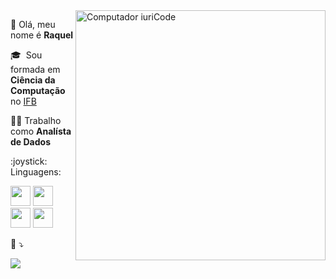 <img src="https://raw.githubusercontent.com/MicaelliMedeiros/micaellimedeiros/master/image/computer-illustration.png" min-width="400px" max-width="400px" width="400px" align="right" alt="Computador iuriCode">

<p align="left"> 
 💜 Olá, meu nome é <strong>Raquel </strong>
  
 🎓 &nbsp;Sou formada em <strong>Ciência da Computação</strong> no <a href="https://www.ifb.edu.br/">IFB</a>
 
  :woman_technologist: Trabalho como <strong>Analísta de Dados </strong>
</p>

  
<p align="left">
:joystick: Linguagens: 
  
  <img height="32" src="https://img.shields.io/badge/Python-3776AB?style=for-the-badge&logo=python&logoColor=white"/></code>
  <img height="32" src=" https://img.shields.io/badge/C-00599C?style=for-the-badge&logo=c&logoColor=white"/></code>
  <img height="32" src="https://img.shields.io/badge/R-276DC3?style=for-the-badge&logo=r&logoColor=white"/></code>
 <img height="32" src="https://img.shields.io/badge/C-00599C?style=for-the-badge&logo=c&logoColor=white"/></code>
</p>

<!--- <p align="left">
 :computer: Ferramentas: <strong>
  <code><img height="32" src="" alt="c"/></code>
  </strong>
</p> -->

<p align="left">
  💌  ⤵️
</p>



  <a href="#" alt="Linkedin">
  <img src="https://img.shields.io/badge/-Linkedin-0e76a8?style=flat-square&logo=Linkedin&logoColor=white&link=https://www.linkedin.com/in/raquel-pinheiro-260482145/" /></a>

<!---  <a href="#" alt="WhatsApp">
  <img src="https://img.shields.io/badge/-WhatsApp-25d366?style=flat-square&labelColor=25d366&logo=whatsapp&logoColor=white&link=API-DO-SEU-WHATSAPP"/></a>
<p align="left">
  <a href="#" alt="Gmail">
  <img src="https://img.shields.io/badge/-Gmail-FF0000?style=flat-square&labelColor=FF0000&logo=gmail&logoColor=white&link=LINK-DO-SEU-EMAIL" /></a>
  <a href="#" alt="Instagram">
  <img src="https://img.shields.io/badge/-Instagram-DF0174?style=flat-square&labelColor=DF0174&logo=instagram&logoColor=white&link=LINK-DO-SEU-INSTAGRAM"/></a>
</p>  -->
<!--
**Raquel29/Raquel29** is a ✨ _special_ ✨ repository because its `README.md` (this file) appears on your GitHub profile.

Here are some ideas to get you started:

- 🔭 I’m currently working on ...
- 🌱 I’m currently learning ...
- 👯 I’m looking to collaborate on ...
- 🤔 I’m looking for help with ...
- 💬 Ask me about ...
- 📫 How to reach me: ...
- 😄 Pronouns: ...
- ⚡ Fun fact: ...
-->
